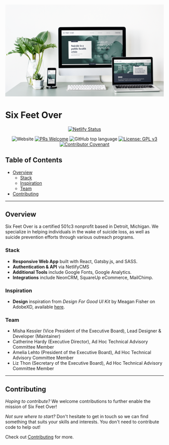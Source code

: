<p align="center">

  ![Responsive Design Mockup](/design/responsive.png)
  
</p>

# Six Feet Over <!-- omit in toc -->

<div align="center">

[![Netlify Status](https://api.netlify.com/api/v1/badges/414571a1-73a7-4eba-bc14-802bdf0fa2cb/deploy-status)](https://app.netlify.com/sites/six-feet-over/deploys)

![Website](https://img.shields.io/website?down_color=red&down_message=offline&up_message=online&url=https%3A%2F%2Fwww.sixftover.org)
[![PRs Welcome](https://img.shields.io/badge/PRs-welcome-brightgreen.svg)](contributing.md)
![GitHub top language](https://img.shields.io/github/languages/top/mishakessler/six-feet-over)
[![License: GPL v3](https://img.shields.io/badge/License-GPLv3-blue.svg)](https://www.gnu.org/licenses/gpl-3.0)
[![Contributor Covenant](https://img.shields.io/badge/Contributor%20Covenant-v2.0%20adopted-ff69b4.svg)](code_of_conduct.md)

</div>

## Table of Contents <!-- omit in toc -->
- [Overview](#Overview)
  - [Stack](#Stack)
  - [Inspiration](#Inspiration)
  - [Team](#Team)
- [Contributing](#Contributing)

***

## Overview

Six Feet Over is a certified 501c3 nonprofit based in Detroit, Michigan. We specialize in helping individuals in the wake of suicide loss, as well as suicide prevention efforts through various outreach programs.

### Stack

- **Responsive Web App** built with React, Gatsby.js, and SASS.
- **Authentication & API** via NetlifyCMS 
- **Additional Tools** include Google Fonts, Google Analytics.
- **Integrations** include NeonCRM, SquareUp eCommerce, MailChimp.

### Inspiration

- **Design** inspiration from _Design For Good UI Kit_ by Meagan Fisher on AdobeXD, available [here](design/wireframes.xd).

### Team

- Misha Kessler (Vice President of the Executive Board), Lead Designer & Developer (Maintainer)
- Catherine Hardy (Executive Director), Ad Hoc Technical Advisory Committee Member
- Amelia Lehto (President of the Executive Board), Ad Hoc Technical Advisory Committee Member
- Liz Thon (Secretary of the Executive Board), Ad Hoc Technical Advisory Committee Member

***

## Contributing

_Hoping to contribute?_ We welcome contributions to further enable the mission of Six Feet Over!

_Not sure where to start?_ Don't hesitate to get in touch so we can find something that suits your skills and interests. You don't need to contribute code to help out!

Check out [Contributing](CONTRIBUTING.md) for more.